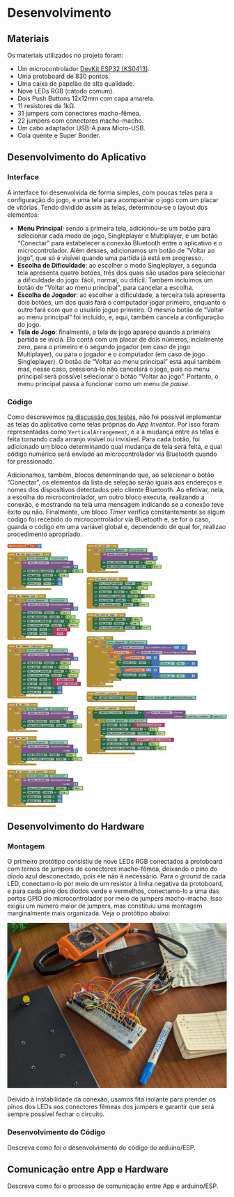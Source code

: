 # Desenvolvimento

## Materiais

Os materiais utilizados no projeto foram:

- Um microcontrolador
  [DevKit ESP32 (KS0413)](https://github.com/keyestudio/KS0413-Keyestudio-ESP32-Core-Board-_Black-and-Eco-friendly/blob/master/KS0413.md).
- Uma protoboard de 830 pontos.
- Uma caixa de papelão de alta qualidade.
- Nove LEDs RGB (cátodo comum).
- Dois Push Buttons 12x12mm com capa amarela.
- 11 resistores de 1kΩ.
- 31 jumpers com conectores macho-fêmea.
- 22 jumpers com conectores macho-macho.
- Um cabo adaptador USB-A para Micro-USB.
- Cola quente e Super Bonder.

## Desenvolvimento do Aplicativo

### Interface

A interface foi desenvolvida de forma simples, com poucas telas para a
configuração do jogo, e uma tela para acompanhar o jogo com um placar de
vitórias. Tendo dividido assim as telas, determinou-se o layout dos elementos:

- **Menu Principal**: sendo a primeira tela, adicionou-se um botão para
  selecionar cada modo de jogo, Singleplayer e Multiplayer, e um botão
  “Conectar” para estabelecer a conexão Bluetooth entre o aplicativo e o
  microcontrolador. Além desses, adicionamos um botão de “Voltar ao jogo”, que
  só é visível quando uma partida já está em progresso.
- **Escolha de Dificuldade**: ao escolher o modo Singleplayer, a segunda tela
  apresenta quatro botões, três dos quais são usados para selecionar a
  dificuldade do jogo: fácil, normal, ou difícil. Também incluímos um botão de
  “Voltar ao menu principal”, para cancelar a escolha.
- **Escolha de Jogador**: ao escolher a dificuldade, a terceira tela apresenta
  dois botões, um dos quais fará o computador jogar primeiro, enquanto o outro
  fará com que o usuário jogue primeiro. O mesmo botão de “Voltar ao menu
  principal” foi incluido, e, aqui, também cancela a configuração do jogo.
- **Tela de Jogo**: finalmente, a tela de jogo aparece quando a primeira partida
  se inicia. Ela conta com um placar de dois números, incialmente zero, para o
  primeiro e o segundo jogador (em caso de jogo Multiplayer), ou para o jogador
  e o computador (em caso de jogo Singleplayer). O botão de “Voltar ao menu
  principal” está aqui também mas, nesse caso, pressioná-lo não cancelará o
  jogo, pois no menu principal será possível selecionar o botão “Voltar ao
  jogo”. Portanto, o menu principal passa a funcionar como um menu de _pause_.

### Código

Como descrevemos [na discussão dos testes](04-Testes.md), não foi possível
implementar as telas do aplicativo como telas próprias do _App Inventor_. Por
isso foram representadas como `VerticalArrangement`, e a a mudança entre as
telas é feita tornando cada arranjo visível ou invisível. Para cada botão, foi
adicionado um bloco determinando qual mudança de tela será feita, e qual código
numérico será enviado ao microcontrolador via Bluetooth quando for pressionado.

Adicionamos, também, blocos determinando que, ao selecionar o botão “Conectar”,
os elementos da lista de seleção serão iguais aos endereços e nomes dos
dispositivos detectados pelo cliente Bluetooth. Ao efetivar, nela, a escolha do
microcontrolador, um outro bloco executa, realizando a conexão, e mostrando na
tela uma mensagem indicando se a conexão teve êxito ou não. Finalmente, um bloco
_Timer_ verifica constantemente se algum código foi recebido do microcontrolador
via Bluetooth e, se for o caso, guarda o código em uma variável global e,
dependendo de qual for, realizao procedimento apropriado.

![Código do aplicativo em blocos](Figuras/blocos.png)

## Desenvolvimento do Hardware

### Montagem

O primeiro protótipo consistiu de nove LEDs RGB conectados à protoboard com
ternos de jumpers de conectores macho-fêmea, deixando o pino do diodo azul
desconectado, pois ele não é necessário. Para o _ground_ de cada LED,
conectamo-lo por meio de um resistor à linha negativa da protoboard, e para cada
pino dos diodos verde e vermelhos, conectamo-lo a uma das portas GPIO do
microcontrolador por meio de jumpers macho-macho. Isso exigiu um número maior de
jumpers, mas constituiu uma montagem marginalmente mais organizada. Veja o
protótipo abaixo:

![Primeiro protótipo](Figuras/prototipo.jpg)

Deivido à instabilidade da conexão, usamos fita isolante para prender os pinos
dos LEDs aos conectores fêmeas dos jumpers e garantir que será sempre possível
fechar o circuito.

### Desenvolvimento do Código

Descreva como foi o desenvolvimento do código do arduino/ESP.

## Comunicação entre App e Hardware

Descreva como foi o processo de comunicação entre App e arduino/ESP.